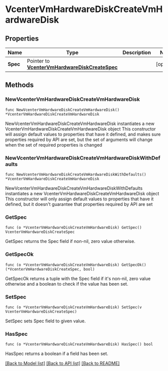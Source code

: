 # VcenterVmHardwareDiskCreateVmHardwareDisk

## Properties

Name | Type | Description | Notes
------------ | ------------- | ------------- | -------------
**Spec** | Pointer to [**VcenterVmHardwareDiskCreateSpec**](VcenterVmHardwareDiskCreateSpec.md) |  | [optional] 

## Methods

### NewVcenterVmHardwareDiskCreateVmHardwareDisk

`func NewVcenterVmHardwareDiskCreateVmHardwareDisk() *VcenterVmHardwareDiskCreateVmHardwareDisk`

NewVcenterVmHardwareDiskCreateVmHardwareDisk instantiates a new VcenterVmHardwareDiskCreateVmHardwareDisk object
This constructor will assign default values to properties that have it defined,
and makes sure properties required by API are set, but the set of arguments
will change when the set of required properties is changed

### NewVcenterVmHardwareDiskCreateVmHardwareDiskWithDefaults

`func NewVcenterVmHardwareDiskCreateVmHardwareDiskWithDefaults() *VcenterVmHardwareDiskCreateVmHardwareDisk`

NewVcenterVmHardwareDiskCreateVmHardwareDiskWithDefaults instantiates a new VcenterVmHardwareDiskCreateVmHardwareDisk object
This constructor will only assign default values to properties that have it defined,
but it doesn't guarantee that properties required by API are set

### GetSpec

`func (o *VcenterVmHardwareDiskCreateVmHardwareDisk) GetSpec() VcenterVmHardwareDiskCreateSpec`

GetSpec returns the Spec field if non-nil, zero value otherwise.

### GetSpecOk

`func (o *VcenterVmHardwareDiskCreateVmHardwareDisk) GetSpecOk() (*VcenterVmHardwareDiskCreateSpec, bool)`

GetSpecOk returns a tuple with the Spec field if it's non-nil, zero value otherwise
and a boolean to check if the value has been set.

### SetSpec

`func (o *VcenterVmHardwareDiskCreateVmHardwareDisk) SetSpec(v VcenterVmHardwareDiskCreateSpec)`

SetSpec sets Spec field to given value.

### HasSpec

`func (o *VcenterVmHardwareDiskCreateVmHardwareDisk) HasSpec() bool`

HasSpec returns a boolean if a field has been set.


[[Back to Model list]](../README.md#documentation-for-models) [[Back to API list]](../README.md#documentation-for-api-endpoints) [[Back to README]](../README.md)


